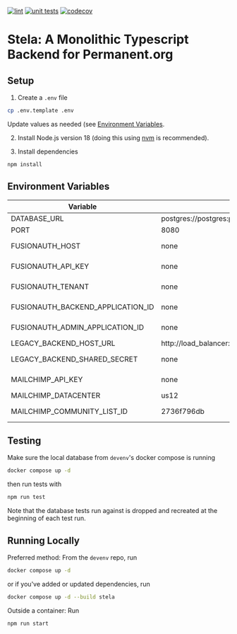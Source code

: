 [![lint](https://github.com/PermanentOrg/stela/actions/workflows/lint.yml/badge.svg)](https://github.com/PermanentOrg/stela/actions/workflows/lint.yml)
[![unit tests](https://github.com/PermanentOrg/stela/actions/workflows/test.yml/badge.svg)](https://github.com/PermanentOrg/stela/actions/workflows/test.yml)
[![codecov](https://codecov.io/gh/PermanentOrg/stela/branch/main/graph/badge.svg?token=4LYJGPGU57)](https://codecov.io/gh/PermanentOrg/stela)

# Stela: A Monolithic Typescript Backend for Permanent.org

## Setup

1. Create a `.env` file

```bash
cp .env.template .env
```

Update values as needed (see [Environment Variables](#environment-variables).

2. Install Node.js version 18 (doing this using [nvm](https://github.com/nvm-sh/nvm) is recommended).

3. Install dependencies

```bash
npm install
```

## Environment Variables

| Variable                          | Default                                               | Notes                                                                  |
| --------------------------------- | ----------------------------------------------------- | ---------------------------------------------------------------------- |
| DATABASE_URL                      | postgres://postgres:permanent@database:5432/permanent | Run tests to generate default database                                 |
| PORT                              | 8080                                                  | Tells stela what port to run on                                        |
| FUSIONAUTH_HOST                   | none                                                  | Can be found in `back-end`'s library/base/constants/base.constants.php |
| FUSIONAUTH_API_KEY                | none                                                  | Can be found in `back-end`'s library/base/constants/base.constants.php |
| FUSIONAUTH_TENANT                 | none                                                  | Can be found in `back-end`'s library/base/constants/base.constants.php |
| FUSIONAUTH_BACKEND_APPLICATION_ID | none                                                  | Can be found in `back-end`'s library/base/constants/base.constants.php |
| FUSIONAUTH_ADMIN_APPLICATION_ID   | none                                                  | Can be found in the FusionAuth Admin application                       |
| LEGACY_BACKEND_HOST_URL           | http://load_balancer:80/api                           |
| LEGACY_BACKEND_SHARED_SECRET      | none                                                  | Can be found in `back-end`'s library/base/constants/base.constants.php |
| MAILCHIMP_API_KEY                 | none                                                  | Can be found in `back-end`'s library/base/constants/base.constants.php |
| MAILCHIMP_DATACENTER              | us12                                                  |
| MAILCHIMP_COMMUNITY_LIST_ID       | 2736f796db                                            | The default value corresponds to the `dev` list                        |

## Testing

Make sure the local database from `devenv`'s docker compose is running

```bash
docker compose up -d
```

then run tests with

```bash
npm run test
```

Note that the database tests run against is dropped and recreated at the beginning of each test run.

## Running Locally

Preferred method: From the `devenv` repo, run

```bash
docker compose up -d
```

or if you've added or updated dependencies, run

```bash
docker compose up -d --build stela
```

Outside a container: Run

```bash
npm run start
```
